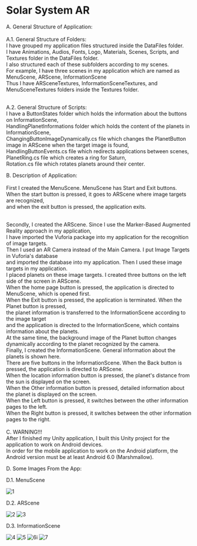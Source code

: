 # Solar System AR
A. General Structure of Application:  
<br>
A.1. General Structure of Folders:  
I have grouped my application files structured inside the DataFiles folder.  
I have Animations, Audios, Fonts, Logo, Materials, Scenes, Scripts, and Textures folder in the DataFiles folder.  
I also structured each of these subfolders according to my scenes.  
For example, I have three scenes in my application which are named as MenuScene, ARScene, InformationScene  
Thus I have ARSceneTextures, InformationSceneTextures, and MenuSceneTextures folders inside the Textures folder.  
  
<br>
A.2. General Structure of Scripts:  
<br>
I have a ButtonStates folder which holds the information about the buttons on InformationScene,  
<br>
HandlingPlanetInformations folder which holds the content of the planets in InformationScene,   
<br>
ChangingButtonImageDynamically.cs file which changes the PlanetButton image in ARScene when the target image is found,   
<br>
HandlingButtonEvents.cs file which redirects applications between scenes, PlanetRing.cs file which creates a ring for Saturn,   
<br>
Rotation.cs file which rotates planets around their center.  

B. Description of Application:  
<br>
First I created the MenuScene. MenuScene has Start and Exit buttons.   
When the start button is pressed, it goes to ARScene where image targets are recognized,  
and when the exit button is pressed, the application exits.   
  
<br>
Secondly, I created the ARScene. Since I use the Marker-Based Augmented Reality approach in my application,  
<br>
I have imported the Vuforia package into my application for the recognition of image targets.   
<br>
Then I used an AR Camera instead of the Main Camera. I put Image Targets in Vuforia's database   
<br>
and imported the database into my application. Then I used these image targets in my application.   
<br>
I placed planets on these image targets. I created three buttons on the left side of the screen in ARScene.   
<br>
When the home page button is pressed, the application is directed to MenuScene, which is opened first.   
<br>
When the Exit button is pressed, the application is terminated. When the Planet button is pressed,   
<br>
the planet information is transferred to the InformationScene according to the image target   
<br>
and the application is directed to the InformationScene, which contains information about the planets.   
<br>
At the same time, the background image of the Planet button changes dynamically according to the planet recognized by the camera.   

<br>
Finally, I created the InformationScene. General information about the planets is shown here.   
<br>
There are five buttons in the InformationScene. When the Back button is pressed, the application is directed to ARScene.   
<br>
When the location information button is pressed, the planet's distance from the sun is displayed on the screen.     
<br>
When the Other information button is pressed, detailed information about the planet is displayed on the screen.     
<br>
When the Left button is pressed, it switches between the other information pages to the left.        
<br>
When the Right button is pressed, it switches between the other information pages to the right.   
<br><br>
C. WARNING!!!    
<br>After I finished my Unity application, I built this Unity project for the application to work on Android devices.   
<br>In order for the mobile application to work on the Android platform, the Android version must be at least Android 6.0 (Marshmallow). 

D. Some Images From the App:  

D.1. MenuScene

![1](https://user-images.githubusercontent.com/76014928/146654323-27a71ca0-9436-438e-8a0f-2fc729ab48ef.png)

D.2. ARScene

![2](https://user-images.githubusercontent.com/76014928/146654360-f24941fd-de3c-4124-9d19-7f232291b07d.png)
![3](https://user-images.githubusercontent.com/76014928/146654362-c386e2a3-6d5c-4177-b676-8dc6d43daefc.png)

D.3. InformationScene

![4](https://user-images.githubusercontent.com/76014928/146654377-4ed4bc37-8088-4b0d-8e89-cbf845e34772.png)
![5](https://user-images.githubusercontent.com/76014928/146654380-23893e61-c2f7-4452-8cd6-ea89003110ad.png)
![6i](https://user-images.githubusercontent.com/76014928/146654381-1f0fb739-ac56-4824-a259-377755f1eb84.png)
![7](https://user-images.githubusercontent.com/76014928/146654387-1572a999-005e-4d87-80ec-8f0918ce5244.png)
